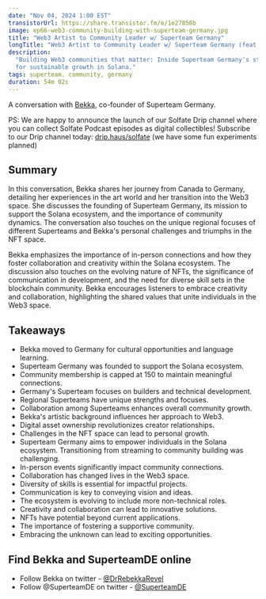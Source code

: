 ```yaml
---
date: "Nov 04, 2024 1:00 EST"
transistorUrl: https://share.transistor.fm/e/1e27858b
image: ep66-web3-community-building-with-superteam-germany.jpg
title: "Web3 Artist to Community Leader w/ Superteam Germany"
longTitle: "Web3 Artist to Community Leader w/ Superteam Germany (feat. Bekka)"
description:
  "Building Web3 communities that matter: Inside Superteam Germany's strategy
  for sustainable growth in Solana."
tags: superteam. community, germany
duration: 54m 02s
---
```


A conversation with [Bekka](https://x.com/DrRebekkaRevel), co-founder of
Superteam Germany.

PS: We are happy to announce the launch of our Solfate Drip channel where you
can collect Solfate Podcast episodes as digital collectibles! Subscribe to our
Drip channel today: [drip.haus/solfate](https://drip.haus/solfate) (we have some
fun experiments planned)

## Summary

In this conversation, Bekka shares her journey from Canada to Germany, detailing
her experiences in the art world and her transition into the Web3 space. She
discusses the founding of Superteam Germany, its mission to support the Solana
ecosystem, and the importance of community dynamics. The conversation also
touches on the unique regional focuses of different Superteams and Bekka's
personal challenges and triumphs in the NFT space.

Bekka emphasizes the importance of in-person connections and how they foster
collaboration and creativity within the Solana ecosystem. The discussion also
touches on the evolving nature of NFTs, the significance of communication in
development, and the need for diverse skill sets in the blockchain community.
Bekka encourages listeners to embrace creativity and collaboration, highlighting
the shared values that unite individuals in the Web3 space.

## Takeaways

- Bekka moved to Germany for cultural opportunities and language learning.
- Superteam Germany was founded to support the Solana ecosystem.
- Community membership is capped at 150 to maintain meaningful connections.
- Germany's Superteam focuses on builders and technical development.
- Regional Superteams have unique strengths and focuses.
- Collaboration among Superteams enhances overall community growth.
- Bekka's artistic background influences her approach to Web3.
- Digital asset ownership revolutionizes creator relationships.
- Challenges in the NFT space can lead to personal growth.
- Superteam Germany aims to empower individuals in the Solana ecosystem.
  Transitioning from streaming to community building was challenging.
- In-person events significantly impact community connections.
- Collaboration has changed lives in the Web3 space.
- Diversity of skills is essential for impactful projects.
- Communication is key to conveying vision and ideas.
- The ecosystem is evolving to include more non-technical roles.
- Creativity and collaboration can lead to innovative solutions.
- NFTs have potential beyond current applications.
- The importance of fostering a supportive community.
- Embracing the unknown can lead to exciting opportunities.

## Find Bekka and SuperteamDE online

- Follow Bekka on twitter - [@DrRebekkaRevel](https://x.com/DrRebekkaRevel)
- Follow @SuperteamDE on twitter - [@SuperteamDE](https://x.com/SuperteamDE)
